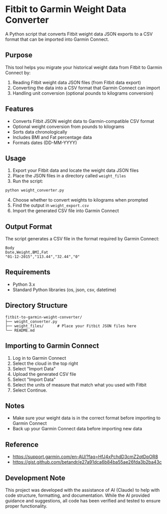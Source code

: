 # Fitbit to Garmin Weight Data Converter

A Python script that converts Fitbit weight data JSON exports to a CSV format that can be imported into Garmin Connect.

## Purpose

This tool helps you migrate your historical weight data from Fitbit to Garmin Connect by:
1. Reading Fitbit weight data JSON files (from Fitbit data export)
2. Converting the data into a CSV format that Garmin Connect can import
3. Handling unit conversion (optional pounds to kilograms conversion)

## Features

- Converts Fitbit JSON weight data to Garmin-compatible CSV format
- Optional weight conversion from pounds to kilograms
- Sorts data chronologically
- Includes BMI and Fat percentage data
- Formats dates (DD-MM-YYYY)

## Usage

1. Export your Fitbit data and locate the weight data JSON files
2. Place the JSON files in a directory called `weight_files`
3. Run the script:
```bash
python weight_converter.py
```
4. Choose whether to convert weights to kilograms when prompted
5. Find the output in `weight_export.csv`
6. Import the generated CSV file into Garmin Connect

## Output Format

The script generates a CSV file in the format required by Garmin Connect:
```
Body
Date,Weight,BMI,Fat
"01-12-2015","113.44","32.44","0"
```

## Requirements

- Python 3.x
- Standard Python libraries (os, json, csv, datetime)

## Directory Structure
```
fitbit-to-garmin-weight-converter/
├── weight_converter.py
├── weight_files/      # Place your Fitbit JSON files here
└── README.md
```

## Importing to Garmin Connect

1. Log in to Garmin Connect
2. Select the cloud in the top right
3. Select "Import Data"
4. Upload the generated CSV file
5. Select "Import Data"
6. Select the units of measure that match what you used with Fitbit
7. Select Continue. 

## Notes

- Make sure your weight data is in the correct format before importing to Garmin Connect
- Back up your Garmin Connect data before importing new data

## Reference 

- https://support.garmin.com/en-AU/?faq=HfJ4xPchdD3cmZ2qtDpOR8
- https://gist.github.com/betandr/e27a91dca6b84ba55ae26fda3b2ba43c

## Development Note

This project was developed with the assistance of AI (Claude) to help with code structure, formatting, and documentation. While the AI provided guidance and suggestions, all code has been verified and tested to ensure proper functionality.
